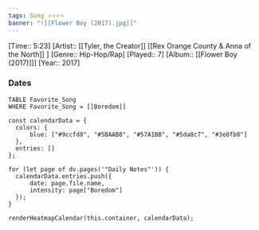```yaml
---
tags: Song ⭐⭐⭐⭐ 
banner: "![[Flower Boy (2017).jpg]]"
---
```

[Time:: 5:23]
[Artist:: [[Tyler, the Creator]] [[Rex Orange County & Anna of the North]] ]
[Genre:: Hip-Hop/Rap]
[Played:: 7]
[Album:: [[Flower Boy (2017)]]]
[Year:: 2017]
### Dates
````dataview
TABLE Favorite_Song
WHERE Favorite_Song = [[Boredom]]
````
  ```dataviewjs
const calendarData = { 
	colors: { 
		blue: ["#9ccfd8", "#5BAAB8", "#57A1BB", "#5da8c7", "#3e8fb0"] 
	}, 
	entries: [] 
}; 

for (let page of dv.pages('"Daily Notes"')) { 
	calendarData.entries.push({ 
		date: page.file.name, 
		intensity: page["Boredom"]
	}); 
} 

renderHeatmapCalendar(this.container, calendarData);
```
